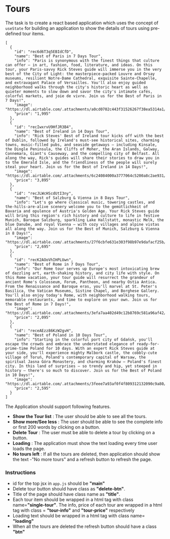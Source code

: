
# Tours
The task is to create a react based application which uses the concept of `useState` for building an application to show the details of tours using pre-defined tour items.



```
[
  {
    "id": "rec6d6T3q5EBIdCfD",
    "name": "Best of Paris in 7 Days Tour",
    "info": "Paris is synonymous with the finest things that culture can offer — in art, fashion, food, literature, and ideas. On this tour, your Paris-savvy Rick Steves guide will immerse you in the very best of the City of Light: the masterpiece-packed Louvre and Orsay museums, resilient Notre-Dame Cathedral, exquisite Sainte-Chapelle, and extravagant Palace of Versailles. You'll also enjoy guided neighborhood walks through the city's historic heart as well as quieter moments to slow down and savor the city's intimate cafés, colorful markets, and joie de vivre. Join us for the Best of Paris in 7 Days!",
    "image": "https://dl.airtable.com/.attachments/a0cd0702c443f31526267f38ea5314a1/2447eb7a/paris.jpg",
    "price": "1,995"
  },
  {
    "id": "recIwxrvU9HfJR3B4",
    "name": "Best of Ireland in 14 Days Tour",
    "info": "Rick Steves' Best of Ireland tour kicks off with the best of Dublin, followed by Ireland's must-see historical sites, charming towns, music-filled pubs, and seaside getaways — including Kinsale, the Dingle Peninsula, the Cliffs of Moher, the Aran Islands, Galway, Connemara, Giant's Causeway, and the compelling city of Belfast. All along the way, Rick's guides will share their stories to draw you in to the Emerald Isle, and the friendliness of the people will surely steal your heart. Join us for the Best of Ireland in 14 Days!",
    "image": "https://dl.airtable.com/.attachments/6c24084000a3777064c5200a8c2ae931/04081a3e/ireland.jpeg",
    "price": "3,895"
  },
  {
    "id": "recJLWcHScdUtI3ny",
    "name": "Best of Salzburg & Vienna in 8 Days Tour",
    "info": "Let's go where classical music, towering castles, and the-hills-are-alive scenery welcome you to the gemütlichkeit of Bavaria and opulence of Austria's Golden Age. Your Rick Steves guide will bring this region's rich history and culture to life in festive Munich, Baroque Salzburg, sparkling Lake Hallstatt, monastic Melk, the blue Danube, and royal Vienna — with cozy villages and alpine vistas all along the way. Join us for the Best of Munich, Salzburg & Vienna in 8 Days!",
    "image": "https://dl.airtable.com/.attachments/27f6cbfe631e303f98b97e9dafacf25b/6bbe2a07/vienna.jpeg",
    "price": "2,695"
  },
  {
    "id": "recK2AOoVhIHPLUwn",
    "name": "Best of Rome in 7 Days Tour",
    "info": "Our Rome tour serves up Europe's most intoxicating brew of dazzling art, earth-shaking history, and city life with style. On this Rome vacation, your tour guide will resurrect the grandeur of ancient Rome's Colosseum, Forum, Pantheon, and nearby Ostia Antica. From the Renaissance and Baroque eras, you'll marvel at St. Peter's Basilica, the Vatican Museums, Sistine Chapel, and Borghese Gallery. You'll also enjoy today's Rome, with neighborhood walking tours, memorable restaurants, and time to explore on your own. Join us for the Best of Rome in 7 Days!",
    "image": "https://dl.airtable.com/.attachments/3efa7aa402d49c12b8769c581a96af42/d5b641e3/italy.jpeg",
    "price": "2,095"
  },
  {
    "id": "receAEzz86KzW2gvH",
    "name": "Best of Poland in 10 Days Tour",
    "info": "Starting in the colorful port city of Gdańsk, you'll escape the crowds and embrace the understated elegance of ready-for-prime-time Poland for 10 days. With an expert Rick Steves guide at your side, you'll experience mighty Malbork castle, the cobbly-cute village of Toruń, Poland's contemporary capital of Warsaw, the spiritual Jasna Góra Monastery, and charming Kraków — Poland's finest city. In this land of surprises — so trendy and hip, yet steeped in history — there's so much to discover. Join us for the Best of Poland in 10 Days!",
    "image": "https://dl.airtable.com/.attachments/3feee7a93af0f4f809312132090c9a80/58e3e8ec/poland.jpeg",
    "price": "2,595"
  }
]
```
The Application should support following features.
- <b> Show the Tour list</b> : The user should be able to see all the tours.  
- <b>Show more/See less</b> : The user should be able to see the complete info or first 200 words by clicking on a button.
- <b>Delete Tour</b> : The user must be able to delete a tour by clicking on a button.
- <b>Loading</b> : The application must show the text loading every time user loads the page.
- <b>No tours left</b> : If all the tours are deleted, then application should show the text -"No more tours" and a refresh button to refresh the page.

###  Instructions

- id for the top jsx in `app.js` should be <b>"main"</b>
- Delete tour button should have class as <b>"delete-btn"</b>.
- Title of the page should have class name as <b>"title"</b>.
- Each tour item should be wrapped in a html tag with class name=<b>"single-tour"</b>. The info, price of each tour are wrapped in a html tag with class = <b>"tour-info"</b> and <b>"tour-price"</b> respectively
- Loading text should be wrapped in a html tag with class name= <b>"loading"</b>
- When all the tours are deleted the refresh button should have a class <b>"btn"</b>
